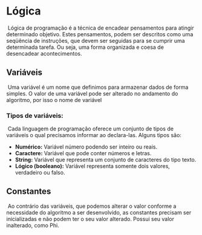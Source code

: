 # Lógica

​	Lógica de programação é a técnica de encadear pensamentos para atingir determinado objetivo.  Estes pensamentos, podem ser descritos como uma seqüência de instruções, que devem ser seguidas para se cumprir uma determinada tarefa. Ou seja, uma forma organizada e coesa de desencadear acontecimentos.



## Variáveis

​	Uma variável é um nome que definimos para  armazenar dados de forma simples. O valor de uma variável pode ser  alterado no andamento do algoritmo, por isso o nome de variável

### Tipos de variáveis:

​	 Cada linguagem de programação  oferece um conjunto de tipos de variáveis o qual precisamos informar ao declara-las. Alguns tipos são:

- **Numérico:** Variável número podendo ser inteiro ou reais. 
- **Caractere:** Variável que pode conter números e letras.
- **String:** Variável que representa um conjunto de caracteres do tipo texto. 
- **Lógico  (booleano):** Variável representa somente dois valores, verdadeiro ou falso.



## Constantes

​	Ao contrário das variáveis, que podemos alterar o valor conforme a necessidade do algoritmo a ser desenvolvido, as  constantes precisam ser inicializadas e não podem ter o seu valor  alterado. Possui seu valor inalterado, como Phi. 




